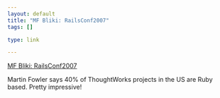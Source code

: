 ```yaml
--- 
layout: default
title: "MF Bliki: RailsConf2007"
tags: []

type: link

---
```

<a href="http://martinfowler.com/bliki/RailsConf2007.html">MF Bliki: RailsConf2007</a>

Martin Fowler says 40% of ThoughtWorks projects in the US are Ruby based. Pretty impressive!
